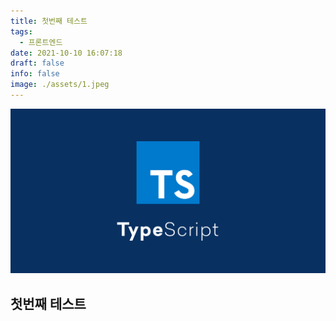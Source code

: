```yaml
---
title: 첫번째 테스트
tags:
  - 프론트엔드
date: 2021-10-10 16:07:18
draft: false
info: false
image: ./assets/1.jpeg
---
```


![이미지1](./assets/1.jpeg)

## 첫번째 테스트
